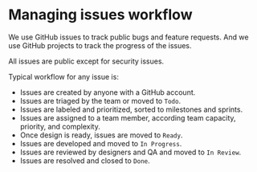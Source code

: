 # Managing issues workflow

We use GitHub issues to track public bugs and feature requests.
And we use GitHub projects to track the progress of the issues.

All issues are public except for security issues.

Typical workflow for any issue is:

- Issues are created by anyone with a GitHub account.
- Issues are triaged by the team or moved to `Todo`.
- Issues are labeled and prioritized, sorted to milestones and sprints.
- Issues are assigned to a team member, according team capacity, priority, and complexity.
- Once design is ready, issues are moved to `Ready`.
- Issues are developed and moved to `In Progress`.
- Issues are reviewed by designers and QA and moved to `In Review`.
- Issues are resolved and closed to `Done`.
